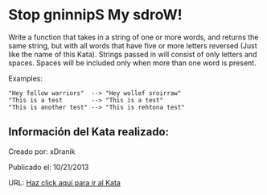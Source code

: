# Stop gninnipS My sdroW!
Write a function that takes in a string of one or more words, and returns the same string, but with all words that have five or more letters reversed (Just like the name of this Kata). Strings passed in will consist of only letters and spaces. Spaces will be included only when more than one word is present.

Examples:
```
"Hey fellow warriors"  --> "Hey wollef sroirraw" 
"This is a test        --> "This is a test" 
"This is another test" --> "This is rehtona test"
```

## Información del Kata realizado:
Creado por: xDranik

Publicado el: 10/21/2013

URL: [Haz click aquí para ir al Kata](https://www.codewars.com/kata/5264d2b162488dc400000001)